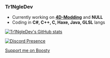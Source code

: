 ### Tr1NgleDev

- Currently working on **[4D-Modding](https://www.4dmodding.me)** and **NULL**
- Coding in **C#, C++, C, Haxe, Java, GLSL** langs


[![Tr1NgleDev's GitHub stats](https://github-readme-stats.vercel.app/api?username=Tr1NgleDev&theme=synthwave)](https://github.com/anuraghazra/github-readme-stats)

[![Discord Presence](https://lanyard.cnrad.dev/api/450597912334958593)](https://discord.com/users/450597912334958593)

[Support me on Boosty](https://boosty.to/tr1ngledev)
